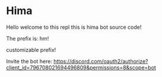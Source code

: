 # Hima


Hello welcome to this repl this is hima bot source code!

The prefix is: hm!

customizable prefix!


Invite the bot here: https://discord.com/oauth2/authorize?client_id=796708021694496809&permissions=8&scope=bot